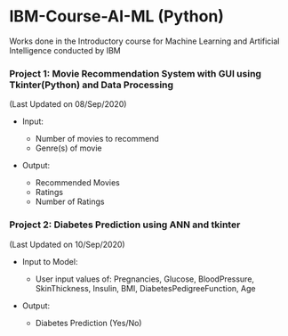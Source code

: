 # IBM-Course-AI-ML (Python)
Works done in the Introductory course for Machine Learning and Artificial Intelligence conducted by IBM


### Project 1: Movie Recommendation System with GUI using Tkinter(Python) and Data Processing 
(Last Updated on 08/Sep/2020)

* Input:
  - Number of movies to recommend
  - Genre(s) of movie

* Output:
  - Recommended Movies
  - Ratings
  - Number of Ratings

### Project 2: Diabetes Prediction using ANN and tkinter 
(Last Updated on 10/Sep/2020)

* Input to Model:
  - User input values of: Pregnancies, Glucose, BloodPressure, SkinThickness, Insulin, BMI, DiabetesPedigreeFunction, Age
  
* Output:
  - Diabetes Prediction (Yes/No)
